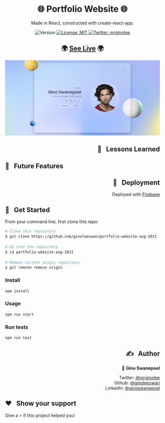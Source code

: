 <h1 align="center">🌐  Portfolio Website 🌐 </h1>

<p align="center"> Made in React, constructed with create-react-app. </p>
<p align="center">
  <img alt="Version" src="https://img.shields.io/badge/version-0.1.0-blue.svg?cacheSeconds=2592000" />
  <a href="#" target="_blank">
    <img alt="License: MIT" src="https://img.shields.io/badge/License-MIT-yellow.svg" />
  </a>
  <a href="https://twitter.com/mrginolee" target="_blank">
    <img alt="Twitter: mrginolee" src="https://img.shields.io/twitter/follow/mrginolee.svg?style=social" />
  </a>
</p>

<h2 align="center">🌍 <a href="https://ginoleeswan.github.io/portfolio-website-aug-2021/#/">See Live</a> 🌍</h2>

<p align="center">
  <a href="https://ginoleeswan.github.io/portfolio-website-aug-2021/#/">
    <img src="./src/images/screenshot-home.png" style="background: none; width: 1000px;"  alt="screenshot" />
  </a>
</p>

<h2 align="right">📖 &nbsp; Lessons Learned</h2>

<div align="right">

<!-- &nbsp; My second react project, after the mandatory to-do list!\
&nbsp; The main focus here was to make **external API calls** to pull weather infomation from a third party site.

&nbsp; I got more comfortable using **Hooks** rather than class based components.\
&nbsp; It removes the hassle of binding to 'this' constantly. Using setState method with props makes **state management** simpler & elegant.

&nbsp; I started off with a simple CSS layout then modified to a **flexbox** display with a left page and right page component.\
&nbsp; The left page delivers the main information and the right contains the search bar & extra information.

&nbsp;This application tested my skills in adapting & optimizing a responsive web page to fit on **mobile screens**.\
&nbsp; After a bit of tweaking I settled on a simple vertical mobile view design where the right page fits under the left like a stack of cards. -->

</div>

## 🔮 &nbsp; Future Features

<!-- - 📅 &nbsp; 3-Day / Week view
- 🌡️ &nbsp; Celsius to Fahrenheit converter
- 🧭 &nbsp; Compass for wind direction
- 🏙️ &nbsp; More dynamic backgrounds -->

<h2 align="right">🚀 &nbsp; Deployment</h2>
<div align="right">

Deployed with [Firebase](https://react-firechat-b7d2c.web.app/)

</div>

## 🔨 &nbsp; Get Started

From your command line, first clone this repo:

```sh
# Clone this repository
$ git clone https://github.com/ginoleeswan/portfolio-website-aug-2021

# Go into the repository
$ cd portfolio-website-aug-2021

# Remove current origin repository
$ git remote remove origin
```

### Install

```sh
npm install
```

### Usage

```sh
npm run start
```

### Run tests

```sh
npm run test
```

<div align="right">

## ✍️ &nbsp; Author

👤 **Gino Swanepoel**

&nbsp; Twitter: [@mrginolee](https://twitter.com/mrginolee)\
 &nbsp; Github: [@ginoleeswan](https://github.com/ginoleeswan)\
 &nbsp; LinkedIn: [@ginoswanepoel](https://linkedin.com/in/ginoswanepoel)

</div>

## ❤️ &nbsp; Show your support

Give a ⭐️ if this project helped you!
